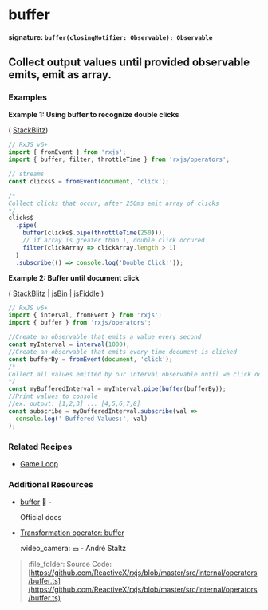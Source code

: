 # buffer

#### signature: `buffer(closingNotifier: Observable): Observable`

## Collect output values until provided observable emits, emit as array.

### Examples

**Example 1: Using buffer to recognize double clicks**

\( [StackBlitz](https://stackblitz.com/edit/typescript-x5zyn5?file=index.ts&devtoolsheight=50)\)

```javascript
// RxJS v6+
import { fromEvent } from 'rxjs';
import { buffer, filter, throttleTime } from 'rxjs/operators';

// streams
const clicks$ = fromEvent(document, 'click');

/*
Collect clicks that occur, after 250ms emit array of clicks
*/
clicks$
  .pipe(
    buffer(clicks$.pipe(throttleTime(250))),
    // if array is greater than 1, double click occured
    filter(clickArray => clickArray.length > 1)
  )
  .subscribe(() => console.log('Double Click!'));
```

**Example 2: Buffer until document click**

\( [StackBlitz](https://stackblitz.com/edit/typescript-nwp2cl?file=index.ts&devtoolsheight=50) \| [jsBin](http://jsbin.com/fazimarajo/edit?js,console,output) \| [jsFiddle](https://jsfiddle.net/btroncone/7451s67k/) \)

```javascript
// RxJS v6+
import { interval, fromEvent } from 'rxjs';
import { buffer } from 'rxjs/operators';

//Create an observable that emits a value every second
const myInterval = interval(1000);
//Create an observable that emits every time document is clicked
const bufferBy = fromEvent(document, 'click');
/*
Collect all values emitted by our interval observable until we click document. This will cause the bufferBy Observable to emit a value, satisfying the buffer. Pass us all collected values since last buffer as an array.
*/
const myBufferedInterval = myInterval.pipe(buffer(bufferBy));
//Print values to console
//ex. output: [1,2,3] ... [4,5,6,7,8]
const subscribe = myBufferedInterval.subscribe(val =>
  console.log(' Buffered Values:', val)
);
```

### Related Recipes

* [Game Loop](../../recipes/gameloop.md)

### Additional Resources

* [buffer](https://rxjs-dev.firebaseapp.com/api/operators/buffer) :newspaper: -

  Official docs

* [Transformation operator: buffer](https://egghead.io/lessons/rxjs-transformation-operator-buffer?course=rxjs-beyond-the-basics-operators-in-depth)

  :video\_camera: :dollar: - André Staltz

> :file\_folder: Source Code: [https://github.com/ReactiveX/rxjs/blob/master/src/internal/operators/buffer.ts](https://github.com/ReactiveX/rxjs/blob/master/src/internal/operators/buffer.ts)


